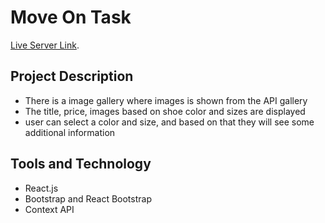 # Move On Task

[Live Server Link](https://rococo-fairy-031db5.netlify.app/).

## Project Description

* There is a image gallery where images is shown from the API gallery
* The title, price, images based on shoe color and sizes are displayed
* user can select a color and size, and based on that they will see some additional information

## Tools and Technology

* React.js
* Bootstrap and React Bootstrap
* Context API